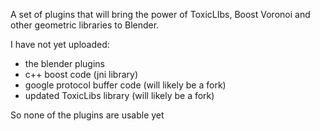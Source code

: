 A set of plugins that will bring the power of ToxicLIbs, Boost Voronoi and other geometric libraries to Blender.

I have not yet uploaded:
* the blender plugins
* c++ boost code (jni library)
* google protocol buffer code (will likely be a fork)
* updated ToxicLibs library  (will likely be a fork)

So none of the plugins are usable yet
